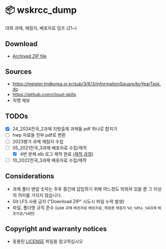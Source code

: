 # :package: wskrcc_dump
대회 과제, 채점지, 배포자료 덤프 (21~)

## Download
* [Archived ZIP file](https://github.com/cloudshit/wskrcc_dump/archive/refs/heads/main.zip)

## Sources
* https://meister.hrdkorea.or.kr/sub/3/6/3/informationSquare/byYearTask.do
* https://github.com/cloud-skills
* 익명 제보

## TODOs
- [x] 24_2024전국_2과제 지방출제 과제들 pdf 하나로 합치기
- [ ] hwp 자료들 전부 pdf로 변환
- [ ] 2023평가 과제 채점지 수집
- [ ] 05_2021전국_3과제 배포자료 수집/제작
  - [x] 4번 문제 elb 로그 제작 완료 [(제작 과정)](https://gist.github.com/pmh-only/bd8e6671622a840b5b27d5fc01bc822c)
- [ ] 10_2022전국_3과제 배포자료 수집/제작

## Considerations
* 과제 폴더 맨앞 숫자는 추후 중간에 삽입하기 위해 어느정도 띄워져 있을 뿐 그 이상의 의미를 가지지 않습니다.
* Git LFS 사용 금지 ("Download ZIP" 시도시 파일 누락 발생)
* 파일, 폴더명 규칙 준수 (use `과제` `배포자료` `배포자료_채점용` `채점지` `%d_%d%s_%d과제` `배포자료/%d번`)

## Copyright and warranty notices
* 동봉된 [LICENSE](./LICENSE) 파일을 참고하십시오
